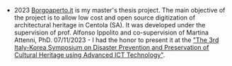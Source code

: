 - <strng>2023</strong> [Borgoaperto.it](borgoaperto.it) is my master's thesis project. The main objective of the project is to allow low cost and open source digitization of architectural heritage in Centola (SA).
It was developed under the supervision of prof. Alfonso Ippolito and co-supervision of Martina Attenni, PhD.
07/11/2023 - I had the honor to present it at the ["The 3rd Italy-Korea Symposium on Disaster Prevention and Preservation of Cultural Heritage using Advanced ICT Technology"](https://www.eventi.enea.it/tutti-gli-eventi-enea/3rd-italy-korea-symposium.html).
